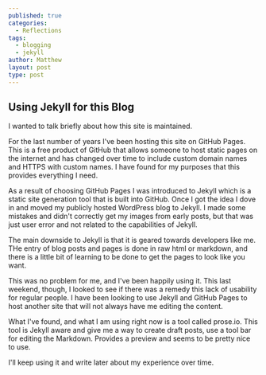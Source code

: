 ```yaml
---
published: true
categories:
  - Reflections
tags:
  - blogging
  - jekyll
author: Matthew
layout: post
type: post
---
```

## Using Jekyll for this Blog

I wanted to talk briefly about how this site is maintained.

For the last number of years I've been hosting this site on GitHub Pages. This is a free product of GitHub that allows someone to host static pages on the internet and has changed over time to include custom domain names and HTTPS with custom names.  I have found for my purposes that this provides everything I need.

As a result of choosing GitHub Pages I was introduced to Jekyll which is a static site generation tool that is built into GitHub.  Once I got the idea I dove in and moved my publicly hosted WordPress blog to Jekyll. I made some mistakes and didn't correctly get my images from early posts, but that was just user error and not related to the capabilities of Jekyll.

The main downside to Jekyll is that it is geared towards developers like me. THe entry of blog posts and pages is done in raw html or markdown, and there is a little bit of learning to be done to get the pages to look like you want.

This was no problem for me, and I've been happily using it. This last weekend, though, I looked to see if there was a remedy this lack of usability for regular people. I have been looking to use Jekyll and GitHub Pages to host another site that will not always have me editing the content.

What I've found, and what I am using right now is a tool called prose.io. This tool is Jekyll aware and give me a way to create draft posts, use a tool bar for editing the Markdown. Provides a preview and seems to be pretty nice to use.

I'll keep using it and write later about my experience over time.